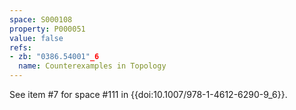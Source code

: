 ```yaml
---
space: S000108
property: P000051
value: false
refs:
- zb: "0386.54001"_6
  name: Counterexamples in Topology
---
```


See item #7 for space #111 in {{doi:10.1007/978-1-4612-6290-9_6}}.
